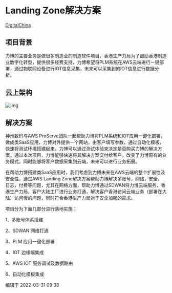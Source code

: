# Landing Zone解决方案

[DigitalChina](https://www.zhihu.com/people/chuck-10-91)

## **项目背景**

力博的主要业务是做很多制造业的制造软件项目，香港生产力局为了鼓励香港制造业数字化转型，提供很多经费支持，力博希望将PLM系统在AWS云端进行一键部署，通过物联网设备进行IOT信息采集，未来可以采集到的IOT信息进行数据分析。

## 云上架构

![img](https://pic2.zhimg.com/80/v2-cb321d627e05400c7ba047f7f563c2cd_1440w.webp)

## **解决方案**

神州数码与AWS ProServe团队一起帮助力博将PLM系统和IOT应用一键化部署，做成类SaaS应用，力博对外提供一个网站，由客户填写参数，通过自动化模板，快速将测试环境搭建起来，力博可以通过测试体验来决定是否购买力博的解决方案。通过本次项目，力博能够快速将其解决方案交付给客户，改变了力博原有的业务模式，同时能够将客户数据采集到云端，未来可以进行业务拓展。

在帮助力博搭建类SaaS应用时，我们考虑到力博未来在AWS云端的整个扩展性及安全性，通过AWS Landing Zone解决方案帮助力博解决多账号，网络，安全，日志，付费等问题，尤其在网络方面，帮助力博通过SDWAN将力博云端服务，香港生产力局，客户大陆工厂进行业务打通，解决客户香港访问云端业务（部署在大陆）访问慢的问题，同时符合香港生产力局对于安全加密的需求。

项目分为下面几部分进行落地实施：

1、多账号体系搭建

2、SDWAN 网络打通

3、PLM 应用一键化部署

4、IOT 边缘端集成

5、AWS IOT 服务调试及数据路由

6、自动化模板集成

编辑于 2022-03-31 09:38